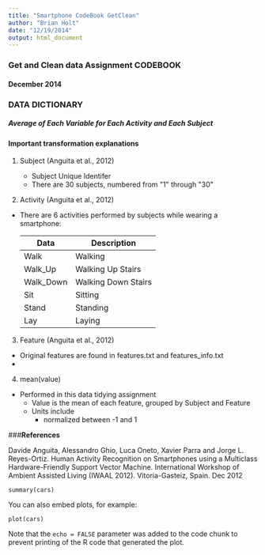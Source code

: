 ```yaml
---
title: "Smartphone CodeBook GetClean"
author: "Brian Holt"
date: "12/19/2014"
output: html_document
---
```


### Get and Clean data Assignment __CODEBOOK__

#### December 2014

### DATA DICTIONARY  
##### Average of Each Variable for Each Activity and Each Subject

#### Important transformation explanations




1. Subject (Anguita et al., 2012)
     + Subject Unique Identifer
     + There are 30 subjects, numbered from "1" through "30"  
  
  
  
2. Activity (Anguita et al., 2012)
  + There are 6 activities performed by subjects while wearing a smartphone:  
  
      Data  |   Description
      ---|---
      Walk|Walking
      Walk_Up|Walking Up Stairs
      Walk_Down|Walking Down Stairs
      Sit|Sitting
      Stand|Standing
      Lay|Laying  
      
      


3. Feature (Anguita et al., 2012)
  + Original features are found in features.txt and features_info.txt  
  + 
      


4. mean(value) 
  + Performed in this data tidying assignment
    + Value is the mean of each feature, grouped by Subject and Feature
    + Units include
      + normalized between -1 and 1  
      




###**References**

Davide Anguita, Alessandro Ghio, Luca Oneto, Xavier Parra and Jorge L. Reyes-Ortiz. Human Activity Recognition on Smartphones using a Multiclass Hardware-Friendly Support Vector Machine. International Workshop of Ambient Assisted Living (IWAAL 2012). Vitoria-Gasteiz, Spain. Dec 2012












```{r}
summary(cars)
```

You can also embed plots, for example:

```{r, echo=FALSE}
plot(cars)
```

Note that the `echo = FALSE` parameter was added to the code chunk to prevent printing of the R code that generated the plot.

